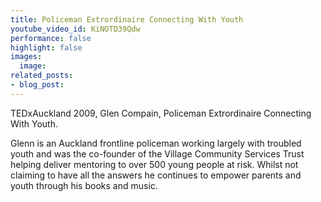 ```yaml
---
title: Policeman Extrordinaire Connecting With Youth
youtube_video_id: KiNOTD39Qdw
performance: false
highlight: false
images:
  image: 
related_posts:
- blog_post: 
---
```


TEDxAuckland 2009, Glen Compain, Policeman Extrordinaire Connecting With Youth.

Glenn is an Auckland frontline policeman working largely with troubled youth and was the co-founder of the Village Community Services Trust helping deliver mentoring to over 500 young people at risk. Whilst not claiming to have all the answers he continues to empower parents and youth through his books and music.